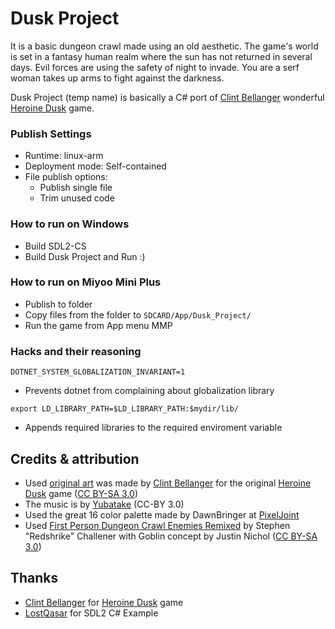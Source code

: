# Dusk Project

It is a basic dungeon crawl made using an old aesthetic.
The game's world is set in a fantasy human realm where the sun has not returned in several days. Evil forces are using the safety of night to invade. You are a serf woman takes up arms to fight against the darkness.

Dusk Project (temp name) is basically a C# port of [Clint Bellanger](http://clintbellanger.net) wonderful [Heroine Dusk](http://heroinedusk.com) game.

### Publish Settings

- Runtime: linux-arm
- Deployment mode: Self-contained
- File publish options:
  - Publish single file
  - Trim unused code

### How to run on Windows

- Build SDL2-CS
- Build Dusk Project and Run :)

### How to run on Miyoo Mini Plus

- Publish to folder
- Copy files from the folder to `SDCARD/App/Dusk_Project/`
- Run the game from App menu MMP

### Hacks and their reasoning

`DOTNET_SYSTEM_GLOBALIZATION_INVARIANT=1`

- Prevents dotnet from complaining about globalization library

`export LD_LIBRARY_PATH=$LD_LIBRARY_PATH:$mydir/lib/`

- Appends required libraries to the required enviroment variable

## Credits & attribution

- Used [original art](https://opengameart.org/content/first-person-dungeon-crawl-art-pack) was made by [Clint Bellanger](http://clintbellanger.net) for the original [Heroine Dusk](http://heroinedusk.com) game ([CC BY-SA 3.0](https://creativecommons.org/licenses/by-sa/3.0/))
- The music is by [Yubatake](http://opengameart.org/users/yubatake) (CC-BY 3.0)
- Used the great 16 color palette made by DawnBringer at [PixelJoint](http://www.pixeljoint.com/forum/forum_posts.asp?TID=12795)
- Used [First Person Dungeon Crawl Enemies Remixed](https://opengameart.org/content/heroine-dusk-first-person-dungeon-crawl-enemies-remixed) by Stephen "Redshrike" Challener with Goblin concept by Justin Nichol ([CC BY-SA 3.0](https://creativecommons.org/licenses/by-sa/3.0/))

## Thanks

- [Clint Bellanger](http://clintbellanger.net) for [Heroine Dusk](http://heroinedusk.com) game
- [LostQasar](https://github.com/LostQuasar) for SDL2 C# Example